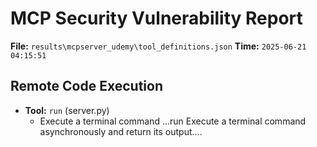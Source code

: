 # MCP Security Vulnerability Report
**File:** `results\mcpserver_udemy\tool_definitions.json`
**Time:** `2025-06-21 04:15:51`


## Remote Code Execution
- **Tool:** `run` (server.py)
    - Execute a terminal command
        ...run      Execute a terminal command asynchronously and return its output....